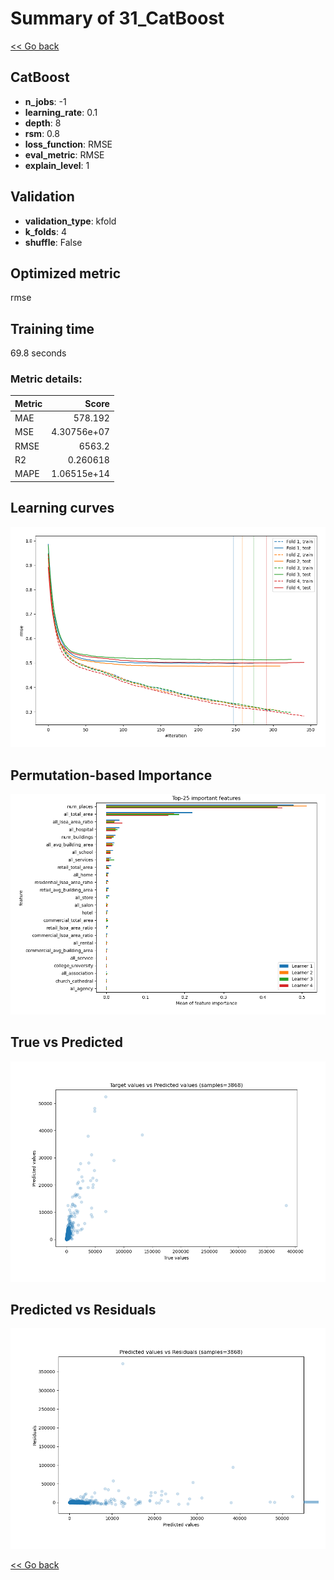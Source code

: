 # Summary of 31_CatBoost

[<< Go back](../README.md)


## CatBoost
- **n_jobs**: -1
- **learning_rate**: 0.1
- **depth**: 8
- **rsm**: 0.8
- **loss_function**: RMSE
- **eval_metric**: RMSE
- **explain_level**: 1

## Validation
 - **validation_type**: kfold
 - **k_folds**: 4
 - **shuffle**: False

## Optimized metric
rmse

## Training time

69.8 seconds

### Metric details:
| Metric   |          Score |
|:---------|---------------:|
| MAE      |  578.192       |
| MSE      |    4.30756e+07 |
| RMSE     | 6563.2         |
| R2       |    0.260618    |
| MAPE     |    1.06515e+14 |



## Learning curves
![Learning curves](learning_curves.png)

## Permutation-based Importance
![Permutation-based Importance](permutation_importance.png)
## True vs Predicted

![True vs Predicted](true_vs_predicted.png)


## Predicted vs Residuals

![Predicted vs Residuals](predicted_vs_residuals.png)



[<< Go back](../README.md)

